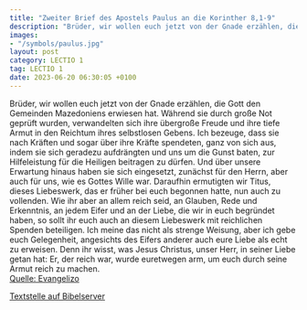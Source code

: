 ```yaml
---
title: "Zweiter Brief des Apostels Paulus an die Korinther 8,1-9"
description: "Brüder, wir wollen euch jetzt von der Gnade erzählen, die Gott den Gemeinden Mazedoniens erwiesen hat. Während sie durch große Not geprüft wurden, verwandelten sich ihre übergroße Freude und ihre tiefe Armut in den Reichtum ihres selbstlosen Gebens. Ich bezeuge, dass sie nach Krä...."
images:
- "/symbols/paulus.jpg"
layout: post
category: LECTIO 1
tag: LECTIO 1
date: 2023-06-20 06:30:05 +0100
---
```

Brüder, wir wollen euch jetzt von der Gnade erzählen, die Gott den Gemeinden Mazedoniens erwiesen hat.
Während sie durch große Not geprüft wurden, verwandelten sich ihre übergroße Freude und ihre tiefe Armut in den Reichtum ihres selbstlosen Gebens.
Ich bezeuge, dass sie nach Kräften und sogar über ihre Kräfte spendeten, ganz von sich aus,
indem sie sich geradezu aufdrängten und uns um die Gunst baten, zur Hilfeleistung für die Heiligen beitragen zu dürfen.<!--more-->
Und über unsere Erwartung hinaus haben sie sich eingesetzt, zunächst für den Herrn, aber auch für uns, wie es Gottes Wille war.
Daraufhin ermutigten wir Titus, dieses Liebeswerk, das er früher bei euch begonnen hatte, nun auch zu vollenden.
Wie ihr aber an allem reich seid, an Glauben, Rede und Erkenntnis, an jedem Eifer und an der Liebe, die wir in euch begründet haben, so sollt ihr euch auch an diesem Liebeswerk mit reichlichen Spenden beteiligen.
Ich meine das nicht als strenge Weisung, aber ich gebe euch Gelegenheit, angesichts des Eifers anderer auch eure Liebe als echt zu erweisen.
Denn ihr wisst, was Jesus Christus, unser Herr, in seiner Liebe getan hat: Er, der reich war, wurde euretwegen arm, um euch durch seine Armut reich zu machen.<br>
[Quelle: Evangelizo](https://evangeliumtagfuertag.org/DE/gospel)

[Textstelle auf Bibelserver](https://www.bibleserver.com/EU/2.Korinther8,1-9)
